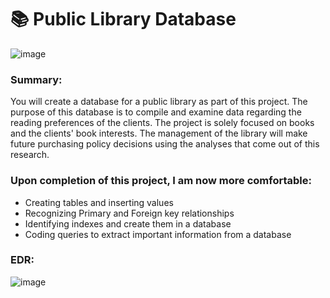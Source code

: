 # 📚 Public Library Database
![image](https://user-images.githubusercontent.com/111383078/204544509-3289a2a7-5904-4f63-bd0b-9996848689cd.png)

### Summary: 
You will create a database for a public library as part of this project. The purpose of this database is to compile and examine data regarding the reading preferences of the clients. The project is solely focused on books and the clients' book interests. The management of the library will make future purchasing policy decisions using the analyses that come out of this research.

### Upon completion of this project, I am now more comfortable:
- Creating tables and inserting values
- Recognizing Primary and Foreign key relationships
- Identifying indexes and create them in a database
- Coding queries to extract important information from a database

### EDR:
![image](https://user-images.githubusercontent.com/111383078/203870432-830c6faf-feac-4157-9706-67734f3f403d.png)
